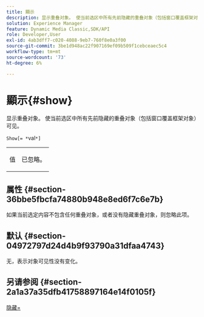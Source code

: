 ```yaml
---
title: 顯示
description: 显示重叠对象。 使当前选区中所有先前隐藏的重叠对象（包括窗口覆盖框架对象）可见。
solution: Experience Manager
feature: Dynamic Media Classic,SDK/API
role: Developer,User
exl-id: 4ab3dff7-c020-4088-9eb7-760f8e0a3f00
source-git-commit: 3be1d948ac22f907169ef09b509f1cebceaec5c4
workflow-type: tm+mt
source-wordcount: '73'
ht-degree: 6%

---
```


# 顯示{#show}

显示重叠对象。 使当前选区中所有先前隐藏的重叠对象（包括窗口覆盖框架对象）可见。

`Show[= *`val`*]`

<table id="simpletable_88D25B9C8E0A47EF90C8ABEBDE777183"> 
 <tr class="strow"> 
  <td class="stentry"> <p><span class="varname">值</span> </p> </td> 
  <td class="stentry"> <p>已忽略。 </p></td> 
 </tr> 
</table>

## 属性 {#section-36bbe5fbcfa74880b948e8ed6f7c6e7b}

如果当前选定内容不包含任何重叠对象，或者没有隐藏重叠对象，则忽略此项。

## 默认 {#section-04972797d24d4b9f93790a31dfaa4743}

无，表示对象可见性没有变化。

## 另请参阅 {#section-2a1a37a35dfb41758897164e14f0105f}

[隐藏=](../../../../../ir-api/http-protocol/image-rendering-api-ref/c-ir-http-protocol-ref/c-ir-http-protocol-command-reference/r-ir-hide.md#reference-681b9782f90a45b18ed50292ab2c096c)
